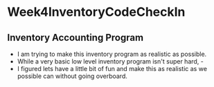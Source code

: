 # Week4InventoryCodeCheckIn
## Inventory Accounting Program
- I am trying to make this inventory program as realistic as possible. 
- While a very basic low level inventory program isn't super hard, - 
- I figured lets have 
a little bit of fun and make this as realistic as we possible can
without going overboard. 
